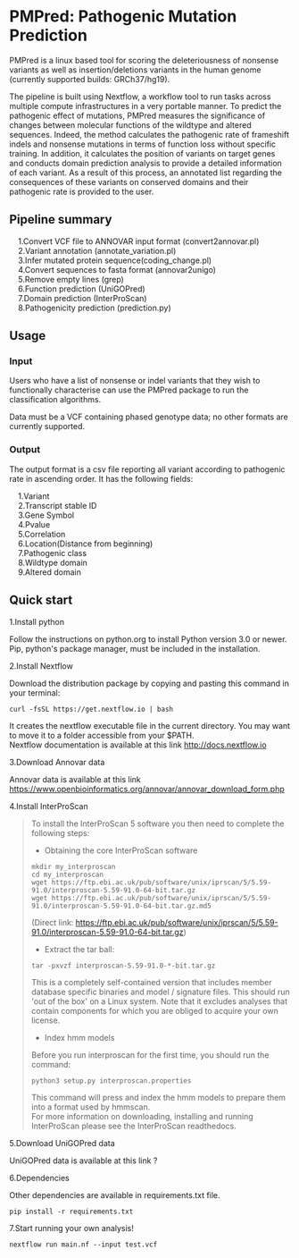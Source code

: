 # PMPred: Pathogenic Mutation Prediction

PMPred is a linux based tool for scoring the deleteriousness of nonsense variants as well as insertion/deletions variants in the human genome (currently supported builds: GRCh37/hg19).

The pipeline is built using Nextflow, a workflow tool to run tasks across multiple compute infrastructures in a very portable manner. To predict the pathogenic effect of mutations, PMPred measures the significance of changes between molecular functions of the wildtype and altered sequences. Indeed, the method calculates the pathogenic rate of frameshift indels and nonsense mutations in terms of function loss without specific training. In addition, it calculates the position of variants on target genes and conducts domain prediction analysis to provide a detailed information of each variant. As a result of this process, an annotated list regarding the consequences of these variants on conserved domains and their pathogenic rate is provided to the user.

## Pipeline summary

&nbsp;&nbsp;&nbsp; 1.Convert VCF file to ANNOVAR input format (convert2annovar.pl)<br/>
&nbsp;&nbsp;&nbsp; 2.Variant annotation (annotate_variation.pl)<br/>
&nbsp;&nbsp;&nbsp; 3.Infer mutated protein sequence(coding_change.pl)<br/>
&nbsp;&nbsp;&nbsp; 4.Convert sequences to fasta format (annovar2unigo)<br/>
&nbsp;&nbsp;&nbsp; 5.Remove empty lines (grep)<br/>
&nbsp;&nbsp;&nbsp; 6.Function prediction (UniGOPred)<br/>
&nbsp;&nbsp;&nbsp; 7.Domain prediction (InterProScan)<br/>
&nbsp;&nbsp;&nbsp; 8.Pathogenicity prediction (prediction.py)<br/>

## Usage
### Input 

Users who have a list of nonsense or indel variants that they wish to functionally characterise can use the PMPred package to run the classification algorithms.<br/>

Data must be a VCF containing phased genotype data; no other formats are currently supported.

### Output

The output format is a csv file reporting all variant according to pathogenic rate in ascending order. It has the following fields:

&nbsp;&nbsp;&nbsp; 1.Variant<br/> 
&nbsp;&nbsp;&nbsp; 2.Transcript stable ID<br/>
&nbsp;&nbsp;&nbsp; 3.Gene Symbol<br/>
&nbsp;&nbsp;&nbsp; 4.Pvalue<br/>
&nbsp;&nbsp;&nbsp; 5.Correlation<br/>
&nbsp;&nbsp;&nbsp; 6.Location(Distance from beginning)<br/>
&nbsp;&nbsp;&nbsp; 7.Pathogenic class<br/>
&nbsp;&nbsp;&nbsp; 8.Wildtype domain<br/>
&nbsp;&nbsp;&nbsp; 9.Altered domain<br/>

## Quick start

1.Install python

Follow the instructions on python.org to install Python version 3.0 or newer. Pip, python's package manager, must be included in the installation.

2.Install Nextflow

Download the distribution package by copying and pasting this command in your terminal:

```
curl -fsSL https://get.nextflow.io | bash
```
It creates the nextflow executable file in the current directory. You may want to move it to a folder accessible from your $PATH.<br/>
Nextflow documentation is available at this link http://docs.nextflow.io

3.Download Annovar data

Annovar data is available at this link https://www.openbioinformatics.org/annovar/annovar_download_form.php

4.Install InterProScan

>To install the InterProScan 5 software you then need to complete the following steps:
>
>* Obtaining the core InterProScan software
>```
>mkdir my_interproscan
>cd my_interproscan
>wget https://ftp.ebi.ac.uk/pub/software/unix/iprscan/5/5.59-91.0/interproscan-5.59-91.0-64-bit.tar.gz
>wget https://ftp.ebi.ac.uk/pub/software/unix/iprscan/5/5.59-91.0/interproscan-5.59-91.0-64-bit.tar.gz.md5
>```
>
>(Direct link: https://ftp.ebi.ac.uk/pub/software/unix/iprscan/5/5.59-91.0/interproscan-5.59-91.0-64-bit.tar.gz)
>
>* Extract the tar ball:
>```
>tar -pxvzf interproscan-5.59-91.0-*-bit.tar.gz
>```
>
>This is a completely self-contained version that includes member database specific binaries and model / signature files. This should run 'out of the box' on a Linux system. Note that it excludes analyses that contain components for which you are obliged to acquire your own license.
>
>* Index hmm models
>
>Before you run interproscan for the first time, you should run the command:
>```
>python3 setup.py interproscan.properties
>```
>
>This command will press and index the hmm models to prepare them into a format used by hmmscan.<br/>
>For more information on downloading, installing and running InterProScan please see the InterProScan readthedocs.

5.Download UniGOPred data

UniGOPred data is available at this link ?

6.Dependencies

Other dependencies are available in requirements.txt file.
```
pip install -r requirements.txt
```
7.Start running your own analysis!
```
nextflow run main.nf --input test.vcf
```
